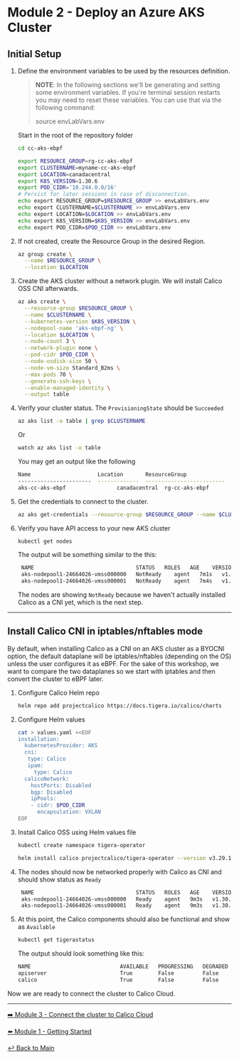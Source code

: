 # Module 2 - Deploy an Azure AKS Cluster

## Initial Setup

1. Define the environment variables to be used by the resources definition.

   > **NOTE**: In the following sections we'll be generating and setting some environment variables. If you're terminal session restarts you may need to reset these variables. You can use that via the following command:
   >
   > source envLabVars.env

   Start in the root of the repository folder

   ```bash
   cd cc-aks-ebpf
   ```

   ```bash
   export RESOURCE_GROUP=rg-cc-aks-ebpf
   export CLUSTERNAME=myname-cc-aks-ebpf
   export LOCATION=canadacentral
   export K8S_VERSION=1.30.6
   export POD_CIDR='10.244.0.0/16'
   # Persist for later sessions in case of disconnection.
   echo export RESOURCE_GROUP=$RESOURCE_GROUP >> envLabVars.env
   echo export CLUSTERNAME=$CLUSTERNAME >> envLabVars.env
   echo export LOCATION=$LOCATION >> envLabVars.env
   echo export K8S_VERSION=$K8S_VERSION >> envLabVars.env
   echo export POD_CIDR=$POD_CIDR >> envLabVars.env
   ```

2. If not created, create the Resource Group in the desired Region.

   ```bash
   az group create \
     --name $RESOURCE_GROUP \
     --location $LOCATION
   ```

3. Create the AKS cluster without a network plugin. We will install Calico OSS CNI afterwards.

   ```bash
   az aks create \
     --resource-group $RESOURCE_GROUP \
     --name $CLUSTERNAME \
     --kubernetes-version $K8S_VERSION \
     --nodepool-name 'aks-ebpf-ng' \
     --location $LOCATION \
     --node-count 3 \
     --network-plugin none \
     --pod-cidr $POD_CIDR \
     --node-osdisk-size 50 \
     --node-vm-size Standard_B2ms \
     --max-pods 70 \
     --generate-ssh-keys \
     --enable-managed-identity \
     --output table
   ```

4. Verify your cluster status. The `ProvisioningState` should be `Succeeded`

   ```bash
   az aks list -o table | grep $CLUSTERNAME
   ```

   Or

   ```bash
   watch az aks list -o table 
   ```

   You may get an output like the following

   ```bash
   Name                     Location       ResourceGroup              KubernetesVersion    CurrentKubernetesVersion    ProvisioningState    Fqdn
   -----------------------  -------------  -------------------------  -------------------  --------------------------  -------------------  -----------------------------------------------------------------------
   aks-cc-aks-ebpf                canadacentral  rg-cc-aks-ebpf                1.30                 1.30.6                      Succeeded          aks-rg-cc-aks-03cfb8-ub5gqil0.hcp.canadacentral.azmk8s.io
   ```

5. Get the credentials to connect to the cluster.

   ```bash
   az aks get-credentials --resource-group $RESOURCE_GROUP --name $CLUSTERNAME
   ```

6. Verify you have API access to your new AKS cluster

   ```bash
   kubectl get nodes
   ```

   The output will be something similar to the this:

   ```bash
    NAME                                STATUS   ROLES   AGE    VERSION
    aks-nodepool1-24664026-vmss000000   NotReady    agent   7m1s   v1.30.6
    aks-nodepool1-24664026-vmss000001   NotReady    agent   7m4s   v1.30.6
   ```

   The nodes are showing `NotReady` because we haven't actually installed Calico as a CNI yet, which is the next step.

---

## Install Calico CNI in iptables/nftables mode

By default, when installing Calico as a CNI on an AKS cluster as a BYOCNI option, the default dataplane will be iptables/nftables (depending on the OS) unless the user configures it as eBPF. For the sake of this workshop, we want to compare the two dataplanes so we start with iptables and then convert the cluster to eBPF later.

1. Configure Calico Helm repo

   ```bash
   helm repo add projectcalico https://docs.tigera.io/calico/charts
   ```

2. Configure Helm values

   ```bash
   cat > values.yaml <<EOF
   installation:
     kubernetesProvider: AKS
     cni:
      type: Calico
      ipam:
        type: Calico
     calicoNetwork:
       hostPorts: Disabled
       bgp: Disabled
       ipPools:
       - cidr: $POD_CIDR
         encapsulation: VXLAN
   EOF
   ```

3. Install Calico OSS using Helm values file

   ```bash
   kubectl create namespace tigera-operator
   ```

   ```bash
   helm install calico projectcalico/tigera-operator --version v3.29.1 -f values.yaml --namespace tigera-operator
   ```

4. The nodes should now be networked properly with Calico as CNI and should show status as `Ready`

   ```bash
    NAME                                STATUS   ROLES   AGE    VERSION
    aks-nodepool1-24664026-vmss000000   Ready    agent   9m3s   v1.30.6
    aks-nodepool1-24664026-vmss000001   Ready    agent   9m3s   v1.30.6
   ```

5. At this point, the Calico components should also be functional and show as `Available`

   ```bash
   kubectl get tigerastatus 
   ```

   The output should look something like this:

   ```bash
   NAME                            AVAILABLE   PROGRESSING   DEGRADED   SINCE
   apiserver                       True        False         False      11m
   calico                          True        False         False      11m
   ```

Now we are ready to connect the cluster to Calico Cloud.

---

[:arrow_right: Module 3 - Connect the cluster to Calico Cloud](module-3-connect-calicocloud.md)  

[:arrow_left: Module 1 - Getting Started](module-1-getting-started.md)

[:leftwards_arrow_with_hook: Back to Main](../README.md)  
